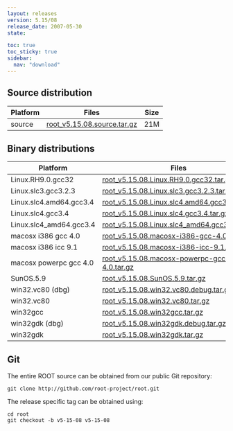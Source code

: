 ```yaml
---
layout: releases
version: 5.15/08
release_date: 2007-05-30
state:

toc: true
toc_sticky: true
sidebar:
  nav: "download"
---
```



## Source distribution

| Platform       | Files | Size |
|-----------|-------|-----|
| source | [root_v5.15.08.source.tar.gz](https://root.cern.ch/download/root_v5.15.08.source.tar.gz) |  21M |


## Binary distributions

| Platform       | Files | Size |
|-----------|-------|-----|
| Linux.RH9.0.gcc32 | [root_v5.15.08.Linux.RH9.0.gcc32.tar.gz](https://root.cern.ch/download/root_v5.15.08.Linux.RH9.0.gcc32.tar.gz) |  36M |
| Linux.slc3.gcc3.2.3 | [root_v5.15.08.Linux.slc3.gcc3.2.3.tar.gz](https://root.cern.ch/download/root_v5.15.08.Linux.slc3.gcc3.2.3.tar.gz) |  37M |
| Linux.slc4.amd64.gcc3.4 | [root_v5.15.08.Linux.slc4.amd64.gcc3.4.tar.gz](https://root.cern.ch/download/root_v5.15.08.Linux.slc4.amd64.gcc3.4.tar.gz) |  37M |
| Linux.slc4.gcc3.4 | [root_v5.15.08.Linux.slc4.gcc3.4.tar.gz](https://root.cern.ch/download/root_v5.15.08.Linux.slc4.gcc3.4.tar.gz) |  35M |
| Linux.slc4_amd64.gcc3.4 | [root_v5.15.08.Linux.slc4_amd64.gcc3.4.tar.gz](https://root.cern.ch/download/root_v5.15.08.Linux.slc4_amd64.gcc3.4.tar.gz) |  36M |
| macosx i386 gcc 4.0 | [root_v5.15.08.macosx-i386-gcc-4.0.tar.gz](https://root.cern.ch/download/root_v5.15.08.macosx-i386-gcc-4.0.tar.gz) |  38M |
| macosx i386 icc 9.1 | [root_v5.15.08.macosx-i386-icc-9.1.tar.gz](https://root.cern.ch/download/root_v5.15.08.macosx-i386-icc-9.1.tar.gz) |  71M |
| macosx powerpc gcc 4.0 | [root_v5.15.08.macosx-powerpc-gcc-4.0.tar.gz](https://root.cern.ch/download/root_v5.15.08.macosx-powerpc-gcc-4.0.tar.gz) |  35M |
| SunOS.5.9 | [root_v5.15.08.SunOS.5.9.tar.gz](https://root.cern.ch/download/root_v5.15.08.SunOS.5.9.tar.gz) |  41M |
| win32.vc80 (dbg) | [root_v5.15.08.win32.vc80.debug.tar.gz](https://root.cern.ch/download/root_v5.15.08.win32.vc80.debug.tar.gz) |  92M |
| win32.vc80 | [root_v5.15.08.win32.vc80.tar.gz](https://root.cern.ch/download/root_v5.15.08.win32.vc80.tar.gz) |  41M |
| win32gcc | [root_v5.15.08.win32gcc.tar.gz](https://root.cern.ch/download/root_v5.15.08.win32gcc.tar.gz) |  43M |
| win32gdk (dbg) | [root_v5.15.08.win32gdk.debug.tar.gz](https://root.cern.ch/download/root_v5.15.08.win32gdk.debug.tar.gz) |  87M |
| win32gdk | [root_v5.15.08.win32gdk.tar.gz](https://root.cern.ch/download/root_v5.15.08.win32gdk.tar.gz) |  44M |


## Git

The entire ROOT source can be obtained from our public Git repository:

~~~
git clone http://github.com/root-project/root.git
~~~
The release specific tag can be obtained using:
~~~
cd root
git checkout -b v5-15-08 v5-15-08
~~~


